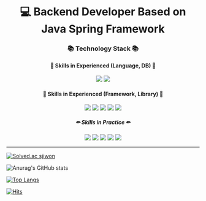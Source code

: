 <div align=center>
     <h1>
    💻 Backend Developer Based on Java Spring Framework<br>
  </h1>
  <h3> 📚 Technology Stack 📚 </h3>
  <h4> 📝 Skills in Experienced (Language, DB) 📝 </h4>
  <img src="https://img.shields.io/badge/Java-A566FF?style=flat-square&logo=Java&logoColor=white">
  <img src="https://img.shields.io/badge/MySQL-4479A1?style=flat-square&logo=MySQL&logoColor=white">
 <br>
  <h4> 📝 Skills in Experienced (Framework, Library) 📝 </h4>
  <img src="https://img.shields.io/badge/Spring%20Boot-6DB33F?style=flat-square&logo=Spring Boot&logoColor=white">
  <img src="https://img.shields.io/badge/Spring%20Security-6DB33F?style=flat-square&logo=Spring Security&logoColor=white">
  <img src="https://img.shields.io/badge/JPA(Hibernate)-59666C?style=flat-square&logo=Hibernate&logoColor=white">
  <img src="https://img.shields.io/badge/QueryDSL-59666C?style=flat-square&logo=Hibernate&logoColor=white">
  <img src="https://img.shields.io/badge/Swagger-85EA2D?style=flat-square&logo=Swagger&logoColor=white">
 <br>
  <h5> ✏ Skills in Practice ✏ </h5>
  <img src="https://img.shields.io/badge/jOOQ-59666C?style=flat-square&logo=Hibernate&logoColor=white">
  <img src="https://img.shields.io/badge/Redis-DC382D?style=flat-square&logo=Redis&logoColor=white">
  <img src="https://img.shields.io/badge/Amazon%20AWS-232F3E?style=flat-square&logo=Amazon%20AWS&logoColor=white">
  <img src="https://img.shields.io/badge/Kotlin-7F52FF?style=flat-square&logo=Kotlin&logoColor=white">
  <img src="https://img.shields.io/badge/Flyway-CC0200?style=flat-square&logo=Flyway&logoColor=white">
</div>
<hr>

[![Solved.ac sjiwon](http://mazassumnida.wtf/api/v2/generate_badge?boj=sjiwon)](https://solved.ac/sjiwon)

![Anurag's GitHub stats](https://github-readme-stats.vercel.app/api?username=sjiwon&show_icons=true&custom_title=sjiwon's&nbsp;GitHub&nbsp;👀&hide_border=true&bg_color=DEG,614385,516395&text_color=FFFFFF&title_color=FFFFFF&icon_color=FF0000)

[![Top Langs](https://github-readme-stats.vercel.app/api/top-langs/?username=sjiwon&layout=compact&custom_title=My&nbsp;Language&nbsp;📖&hide_border=true&bg_color=DEG,614385,516395&text_color=FFFFFF&title_color=FFFFFF&icon_color=FF0000)](https://github.com/sjiwon/github-readme-stats)

[![Hits](https://hits.seeyoufarm.com/api/count/incr/badge.svg?url=https%3A%2F%2Fgithub.com%2Fsjiwon&count_bg=%23516395&title_bg=%23614385&icon=tinder.svg&icon_color=%23E7E7E7&title=Visitor&edge_flat=false)](https://hits.seeyoufarm.com)
